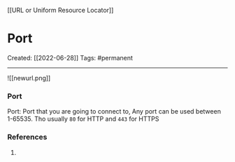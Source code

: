 [[URL or Uniform Resource Locator]]

# Port
Created:  [[2022-06-28]]
Tags: #permanent 

---

![[newurl.png]]
### Port
Port: Port that you are going to connect to, 
Any port can be used between 1-65535. 
Tho usually `80` for HTTP and `443` for HTTPS















### References
1. 